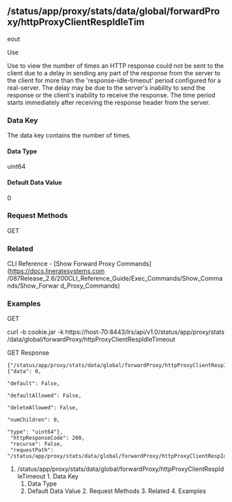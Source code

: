 ## /status/app/proxy/stats/data/global/forwardProxy/httpProxyClientRespIdleTim
eout

Use

Use to view the number of times an HTTP response could not be sent to the
client due to a delay in sending any part of the response from the server to
the client for more than the 'response-idle-timeout' period configured for a
real-server. The delay may be due to the server's inability to send the
response or the client's inability to receive the response. The time period
starts immediately after receiving the response header from the server.

### Data Key

The data key contains the number of times.

#### Data Type

uint64

#### Default Data Value

0

### Request Methods

GET

### Related

CLI Reference - [Show Forward Proxy Commands](https://docs.lineratesystems.com
/087Release_2.6/200CLI_Reference_Guide/Exec_Commands/Show_Commands/Show_Forwar
d_Proxy_Commands)

### Examples

GET

curl -b cookie.jar -k https://host-70:8443/lrs/api/v1.0/status/app/proxy/stats
/data/global/forwardProxy/httpProxyClientRespIdleTimeout

GET Response

    
    {"/status/app/proxy/stats/data/global/forwardProxy/httpProxyClientRespIdleTimeout": {"data": 0,
                                                                                          "default": False,
                                                                                          "defaultAllowed": False,
                                                                                          "deleteAllowed": False,
                                                                                          "numChildren": 0,
                                                                                          "type": "uint64"},
     "httpResponseCode": 200,
     "recurse": False,
     "requestPath": "/status/app/proxy/stats/data/global/forwardProxy/httpProxyClientRespIdleTimeout"}
    

  1. /status/app/proxy/stats/data/global/forwardProxy/httpProxyClientRespIdleTimeout
    1. Data Key
      1. Data Type
      2. Default Data Value
    2. Request Methods
    3. Related
    4. Examples

